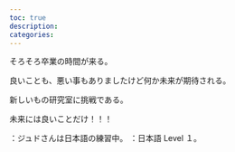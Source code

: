 ```yaml
---
toc: true
description: 
categories:
---
```


そろそろ卒業の時間が来る。

良いことも、悪い事もありましたけど何か未来が期待される。

新しいもの研究室に挑戦である。

未来には良いことだけ！！！

：ジュドさんは日本語の練習中。
：日本語 Level １。
